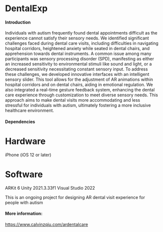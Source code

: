 # DentalExp

#### Introduction
Individuals with autism frequently found dental appointments difficult as the experience cannot satisfy their sensory needs. We identified significant challenges faced during dental care visits, including difficulties in navigating hospital corridors, heightened anxiety while seated in dental chairs, and apprehension towards dental instruments. A common issue among many participants was sensory processing disorder (SPD), manifesting as either an increased sensitivity to environmental stimuli like sound and light, or a decreased sensitivity necessitating constant sensory input. To address these challenges, we developed innovative interfaces with an intelligent sensory slider. This tool allows for the adjustment of AR animations within hospital corridors and on dental chairs, aiding in emotional regulation. We also integrated a real-time gesture feedback system, enhancing the dental care experience through customization to meet diverse sensory needs. This approach aims to make dental visits more accommodating and less stressful for individuals with autism, ultimately fostering a more inclusive healthcare environment.

#### Dependencies
# Hardware
iPhone (iOS 12 or later)

# Software
ARKit 6
Unity 2021.3.33f1
Visual Studio 2022

This is an ongoing project for designing AR dental visit experience for people with autism

#### More information:
https://www.calvinzqiu.com/ardentalcare
